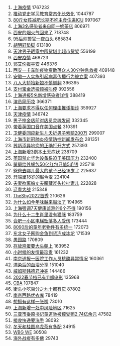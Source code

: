 1. [上海疫情](https://s.weibo.com//weibo?q=%E4%B8%8A%E6%B5%B7%E7%96%AB%E6%83%85&Refer=top) 1767232
2. [推动党史学习教育常态化长效化](https://s.weibo.com//weibo?q=%23%E6%8E%A8%E5%8A%A8%E5%85%9A%E5%8F%B2%E5%AD%A6%E4%B9%A0%E6%95%99%E8%82%B2%E5%B8%B8%E6%80%81%E5%8C%96%E9%95%BF%E6%95%88%E5%8C%96%23&Refer=top) 1044787
3. [80斤女孩减肥长期不吃主食住进ICU](https://s.weibo.com//weibo?q=%2380%E6%96%A4%E5%A5%B3%E5%AD%A9%E5%87%8F%E8%82%A5%E9%95%BF%E6%9C%9F%E4%B8%8D%E5%90%83%E4%B8%BB%E9%A3%9F%E4%BD%8F%E8%BF%9BICU%23&Refer=top) 997067
4. [上海3名感染者来自同一奶茶店](https://s.weibo.com//weibo?q=%23%E4%B8%8A%E6%B5%B73%E5%90%8D%E6%84%9F%E6%9F%93%E8%80%85%E6%9D%A5%E8%87%AA%E5%90%8C%E4%B8%80%E5%A5%B6%E8%8C%B6%E5%BA%97%23&Refer=top) 806971
5. [西安的烟火气回来了](https://s.weibo.com//weibo?q=%23%E8%A5%BF%E5%AE%89%E7%9A%84%E7%83%9F%E7%81%AB%E6%B0%94%E5%9B%9E%E6%9D%A5%E4%BA%86%23&Refer=top) 718748
6. [95后帅警官一夜白头](https://s.weibo.com//weibo?q=%2395%E5%90%8E%E5%B8%85%E8%AD%A6%E5%AE%98%E4%B8%80%E5%A4%9C%E7%99%BD%E5%A4%B4%23&Refer=top) 685834
7. [胡明轩垫脚](https://s.weibo.com//weibo?q=%E8%83%A1%E6%98%8E%E8%BD%A9%E5%9E%AB%E8%84%9A&Refer=top) 613180
8. [天津男子晒家中囤货堪比超市货架](https://s.weibo.com//weibo?q=%23%E5%A4%A9%E6%B4%A5%E7%94%B7%E5%AD%90%E6%99%92%E5%AE%B6%E4%B8%AD%E5%9B%A4%E8%B4%A7%E5%A0%AA%E6%AF%94%E8%B6%85%E5%B8%82%E8%B4%A7%E6%9E%B6%23&Refer=top) 556199
9. [西安疫情](https://s.weibo.com//weibo?q=%23%E8%A5%BF%E5%AE%89%E7%96%AB%E6%83%85%23&Refer=top) 468723
10. [郭艾伦报平安](https://s.weibo.com//weibo?q=%23%E9%83%AD%E8%89%BE%E4%BC%A6%E6%8A%A5%E5%B9%B3%E5%AE%89%23&Refer=top) 446376
11. [西安一卡车防疫物资散落众人30分钟急救援](https://s.weibo.com//weibo?q=%23%E8%A5%BF%E5%AE%89%E4%B8%80%E5%8D%A1%E8%BD%A6%E9%98%B2%E7%96%AB%E7%89%A9%E8%B5%84%E6%95%A3%E8%90%BD%E4%BC%97%E4%BA%BA30%E5%88%86%E9%92%9F%E6%80%A5%E6%95%91%E6%8F%B4%23&Refer=top) 409148
12. [安徽一人实施引起病毒传播行为被立案](https://s.weibo.com//weibo?q=%23%E5%AE%89%E5%BE%BD%E4%B8%80%E4%BA%BA%E5%AE%9E%E6%96%BD%E5%BC%95%E8%B5%B7%E7%97%85%E6%AF%92%E4%BC%A0%E6%92%AD%E8%A1%8C%E4%B8%BA%E8%A2%AB%E7%AB%8B%E6%A1%88%23&Refer=top) 407393
13. [八人大轿抬新娘不慎侧翻](https://s.weibo.com//weibo?q=%23%E5%85%AB%E4%BA%BA%E5%A4%A7%E8%BD%BF%E6%8A%AC%E6%96%B0%E5%A8%98%E4%B8%8D%E6%85%8E%E4%BE%A7%E7%BF%BB%23&Refer=top) 396395
14. [支付宝金选投顾被叫停](https://s.weibo.com//weibo?q=%23%E6%94%AF%E4%BB%98%E5%AE%9D%E9%87%91%E9%80%89%E6%8A%95%E9%A1%BE%E8%A2%AB%E5%8F%AB%E5%81%9C%23&Refer=top) 392556
15. [上海通报5名新增感染者详情](https://s.weibo.com//weibo?q=%23%E4%B8%8A%E6%B5%B7%E9%80%9A%E6%8A%A55%E5%90%8D%E6%96%B0%E5%A2%9E%E6%84%9F%E6%9F%93%E8%80%85%E8%AF%A6%E6%83%85%23&Refer=top) 388419
16. [演员简历妆](https://s.weibo.com//weibo?q=%23%E6%BC%94%E5%91%98%E7%AE%80%E5%8E%86%E5%A6%86%23&Refer=top) 366371
17. [上海要求不得以任何理由推诿拒诊](https://s.weibo.com//weibo?q=%23%E4%B8%8A%E6%B5%B7%E8%A6%81%E6%B1%82%E4%B8%8D%E5%BE%97%E4%BB%A5%E4%BB%BB%E4%BD%95%E7%90%86%E7%94%B1%E6%8E%A8%E8%AF%BF%E6%8B%92%E8%AF%8A%23&Refer=top) 359927
18. [天津疫情](https://s.weibo.com//weibo?q=%23%E5%A4%A9%E6%B4%A5%E7%96%AB%E6%83%85%23&Refer=top) 346742
19. [男子抢金店前对店员灵魂发问](https://s.weibo.com//weibo?q=%23%E7%94%B7%E5%AD%90%E6%8A%A2%E9%87%91%E5%BA%97%E5%89%8D%E5%AF%B9%E5%BA%97%E5%91%98%E7%81%B5%E9%AD%82%E5%8F%91%E9%97%AE%23&Refer=top) 332345
20. [带着英国口音在美国点餐](https://s.weibo.com//weibo?q=%E5%B8%A6%E7%9D%80%E8%8B%B1%E5%9B%BD%E5%8F%A3%E9%9F%B3%E5%9C%A8%E7%BE%8E%E5%9B%BD%E7%82%B9%E9%A4%90&Refer=top) 310391
21. [卫健委回应新生儿夭折男子索赔200万](https://s.weibo.com//weibo?q=%23%E5%8D%AB%E5%81%A5%E5%A7%94%E5%9B%9E%E5%BA%94%E6%96%B0%E7%94%9F%E5%84%BF%E5%A4%AD%E6%8A%98%E7%94%B7%E5%AD%90%E7%B4%A2%E8%B5%94200%E4%B8%87%23&Refer=top) 299007
22. [上海市新冠肺炎疫情防控新闻发布会](https://s.weibo.com//weibo?q=%23%E4%B8%8A%E6%B5%B7%E5%B8%82%E6%96%B0%E5%86%A0%E8%82%BA%E7%82%8E%E7%96%AB%E6%83%85%E9%98%B2%E6%8E%A7%E6%96%B0%E9%97%BB%E5%8F%91%E5%B8%83%E4%BC%9A%23&Refer=top) 281351
23. [苏炳添异地恋的正确打开方式](https://s.weibo.com//weibo?q=%23%E8%8B%8F%E7%82%B3%E6%B7%BB%E5%BC%82%E5%9C%B0%E6%81%8B%E7%9A%84%E6%AD%A3%E7%A1%AE%E6%89%93%E5%BC%80%E6%96%B9%E5%BC%8F%23&Refer=top) 257393
24. [上海新增3例本土无症状](https://s.weibo.com//weibo?q=%23%E4%B8%8A%E6%B5%B7%E6%96%B0%E5%A2%9E3%E4%BE%8B%E6%9C%AC%E5%9C%9F%E6%97%A0%E7%97%87%E7%8A%B6%23&Refer=top) 238709
25. [英国禁止华为设备系迫于美国压力](https://s.weibo.com//weibo?q=%23%E8%8B%B1%E5%9B%BD%E7%A6%81%E6%AD%A2%E5%8D%8E%E4%B8%BA%E8%AE%BE%E5%A4%87%E7%B3%BB%E8%BF%AB%E4%BA%8E%E7%BE%8E%E5%9B%BD%E5%8E%8B%E5%8A%9B%23&Refer=top) 232400
26. [舅舅给外甥包50亿红包只值5毛钱](https://s.weibo.com//weibo?q=%23%E8%88%85%E8%88%85%E7%BB%99%E5%A4%96%E7%94%A5%E5%8C%8550%E4%BA%BF%E7%BA%A2%E5%8C%85%E5%8F%AA%E5%80%BC5%E6%AF%9B%E9%92%B1%23&Refer=top) 225718
27. [爸爸去哪儿最大的孩子已经16岁了](https://s.weibo.com//weibo?q=%23%E7%88%B8%E7%88%B8%E5%8E%BB%E5%93%AA%E5%84%BF%E6%9C%80%E5%A4%A7%E7%9A%84%E5%AD%A9%E5%AD%90%E5%B7%B2%E7%BB%8F16%E5%B2%81%E4%BA%86%23&Refer=top) 225637
28. [开端里18岁的赵今麦](https://s.weibo.com//weibo?q=%23%E5%BC%80%E7%AB%AF%E9%87%8C18%E5%B2%81%E7%9A%84%E8%B5%B5%E4%BB%8A%E9%BA%A6%23&Refer=top) 224104
29. [夫妻欲离婚丈夫腰藏斧头拉扯妻儿](https://s.weibo.com//weibo?q=%23%E5%A4%AB%E5%A6%BB%E6%AC%B2%E7%A6%BB%E5%A9%9A%E4%B8%88%E5%A4%AB%E8%85%B0%E8%97%8F%E6%96%A7%E5%A4%B4%E6%8B%89%E6%89%AF%E5%A6%BB%E5%84%BF%23&Refer=top) 222828
30. [辽粤大战](https://s.weibo.com//weibo?q=%23%E8%BE%BD%E7%B2%A4%E5%A4%A7%E6%88%98%23&Refer=top) 215348
31. [TheShy2022首秀](https://s.weibo.com//weibo?q=%23TheShy2022%E9%A6%96%E7%A7%80%23&Refer=top) 210626
32. [为什么如今年味越来越淡了](https://s.weibo.com//weibo?q=%23%E4%B8%BA%E4%BB%80%E4%B9%88%E5%A6%82%E4%BB%8A%E5%B9%B4%E5%91%B3%E8%B6%8A%E6%9D%A5%E8%B6%8A%E6%B7%A1%E4%BA%86%23&Refer=top) 194965
33. [上海强调7天健康监测的6个不得](https://s.weibo.com//weibo?q=%23%E4%B8%8A%E6%B5%B7%E5%BC%BA%E8%B0%837%E5%A4%A9%E5%81%A5%E5%BA%B7%E7%9B%91%E6%B5%8B%E7%9A%846%E4%B8%AA%E4%B8%8D%E5%BE%97%23&Refer=top) 190156
34. [为什么十二生肖里没有猫咪](https://s.weibo.com//weibo?q=%23%E4%B8%BA%E4%BB%80%E4%B9%88%E5%8D%81%E4%BA%8C%E7%94%9F%E8%82%96%E9%87%8C%E6%B2%A1%E6%9C%89%E7%8C%AB%E5%92%AA%23&Refer=top) 183759
35. [合肥一小区电梯坠落多人受伤](https://s.weibo.com//weibo?q=%23%E5%90%88%E8%82%A5%E4%B8%80%E5%B0%8F%E5%8C%BA%E7%94%B5%E6%A2%AF%E5%9D%A0%E8%90%BD%E5%A4%9A%E4%BA%BA%E5%8F%97%E4%BC%A4%23&Refer=top) 173444
36. [8090后的童年老物件有多统一](https://s.weibo.com//weibo?q=%238090%E5%90%8E%E7%9A%84%E7%AB%A5%E5%B9%B4%E8%80%81%E7%89%A9%E4%BB%B6%E6%9C%89%E5%A4%9A%E7%BB%9F%E4%B8%80%23&Refer=top) 172073
37. [东北女子网购金鱼到货冻成冰坨](https://s.weibo.com//weibo?q=%23%E4%B8%9C%E5%8C%97%E5%A5%B3%E5%AD%90%E7%BD%91%E8%B4%AD%E9%87%91%E9%B1%BC%E5%88%B0%E8%B4%A7%E5%86%BB%E6%88%90%E5%86%B0%E5%9D%A8%23&Refer=top) 171539
38. [愚园路](https://s.weibo.com//weibo?q=%E6%84%9A%E5%9B%AD%E8%B7%AF&Refer=top) 170809
39. [存放鸡蛋要大头朝上](https://s.weibo.com//weibo?q=%23%E5%AD%98%E6%94%BE%E9%B8%A1%E8%9B%8B%E8%A6%81%E5%A4%A7%E5%A4%B4%E6%9C%9D%E4%B8%8A%23&Refer=top) 163952
40. [小时候的友情最珍贵](https://s.weibo.com//weibo?q=%23%E5%B0%8F%E6%97%B6%E5%80%99%E7%9A%84%E5%8F%8B%E6%83%85%E6%9C%80%E7%8F%8D%E8%B4%B5%23&Refer=top) 161232
41. [南京通报一医院工作人员核酸异常情况](https://s.weibo.com//weibo?q=%23%E5%8D%97%E4%BA%AC%E9%80%9A%E6%8A%A5%E4%B8%80%E5%8C%BB%E9%99%A2%E5%B7%A5%E4%BD%9C%E4%BA%BA%E5%91%98%E6%A0%B8%E9%85%B8%E5%BC%82%E5%B8%B8%E6%83%85%E5%86%B5%23&Refer=top) 160361
42. [漂染后的血泪分享](https://s.weibo.com//weibo?q=%23%E6%BC%82%E6%9F%93%E5%90%8E%E7%9A%84%E8%A1%80%E6%B3%AA%E5%88%86%E4%BA%AB%23&Refer=top) 151040
43. [威姆斯韩德君冲突](https://s.weibo.com//weibo?q=%23%E5%A8%81%E5%A7%86%E6%96%AF%E9%9F%A9%E5%BE%B7%E5%90%9B%E5%86%B2%E7%AA%81%23&Refer=top) 144486
44. [2022春节档已有11部电影](https://s.weibo.com//weibo?q=%232022%E6%98%A5%E8%8A%82%E6%A1%A3%E5%B7%B2%E6%9C%8911%E9%83%A8%E7%94%B5%E5%BD%B1%23&Refer=top) 135968
45. [CBA](https://s.weibo.com//weibo?q=CBA&Refer=top) 107847
46. [街头小吃百分之九十都有它](https://s.weibo.com//weibo?q=%23%E8%A1%97%E5%A4%B4%E5%B0%8F%E5%90%83%E7%99%BE%E5%88%86%E4%B9%8B%E4%B9%9D%E5%8D%81%E9%83%BD%E6%9C%89%E5%AE%83%23&Refer=top) 87802
47. [南京西路优衣库](https://s.weibo.com//weibo?q=%E5%8D%97%E4%BA%AC%E8%A5%BF%E8%B7%AF%E4%BC%98%E8%A1%A3%E5%BA%93&Refer=top) 78419
48. [想拥有这样一张嘴](https://s.weibo.com//weibo?q=%23%E6%83%B3%E6%8B%A5%E6%9C%89%E8%BF%99%E6%A0%B7%E4%B8%80%E5%BC%A0%E5%98%B4%23&Refer=top) 73010
49. [上海新增一处中风险地区](https://s.weibo.com//weibo?q=%23%E4%B8%8A%E6%B5%B7%E6%96%B0%E5%A2%9E%E4%B8%80%E5%A4%84%E4%B8%AD%E9%A3%8E%E9%99%A9%E5%9C%B0%E5%8C%BA%23&Refer=top) 71625
50. [三亚市委原书记童道驰被控受贿2.74亿余元](https://s.weibo.com//weibo?q=%23%E4%B8%89%E4%BA%9A%E5%B8%82%E5%A7%94%E5%8E%9F%E4%B9%A6%E8%AE%B0%E7%AB%A5%E9%81%93%E9%A9%B0%E8%A2%AB%E6%8E%A7%E5%8F%97%E8%B4%BF2.74%E4%BA%BF%E4%BD%99%E5%85%83%23&Refer=top) 47582
51. [接收快递要洗手](https://s.weibo.com//weibo?q=%23%E6%8E%A5%E6%94%B6%E5%BF%AB%E9%80%92%E8%A6%81%E6%B4%97%E6%89%8B%23&Refer=top) 38092
52. [冬天和桂圆乌龙茶有多配](https://s.weibo.com//weibo?q=%23%E5%86%AC%E5%A4%A9%E5%92%8C%E6%A1%82%E5%9C%86%E4%B9%8C%E9%BE%99%E8%8C%B6%E6%9C%89%E5%A4%9A%E9%85%8D%23&Refer=top) 34915
53. [WBG WE](https://s.weibo.com//weibo?q=WBG%20WE&Refer=top) 30508
54. [海外战疫有多佛](https://s.weibo.com//weibo?q=%23%E6%B5%B7%E5%A4%96%E6%88%98%E7%96%AB%E6%9C%89%E5%A4%9A%E4%BD%9B%23&Refer=top) 29743
